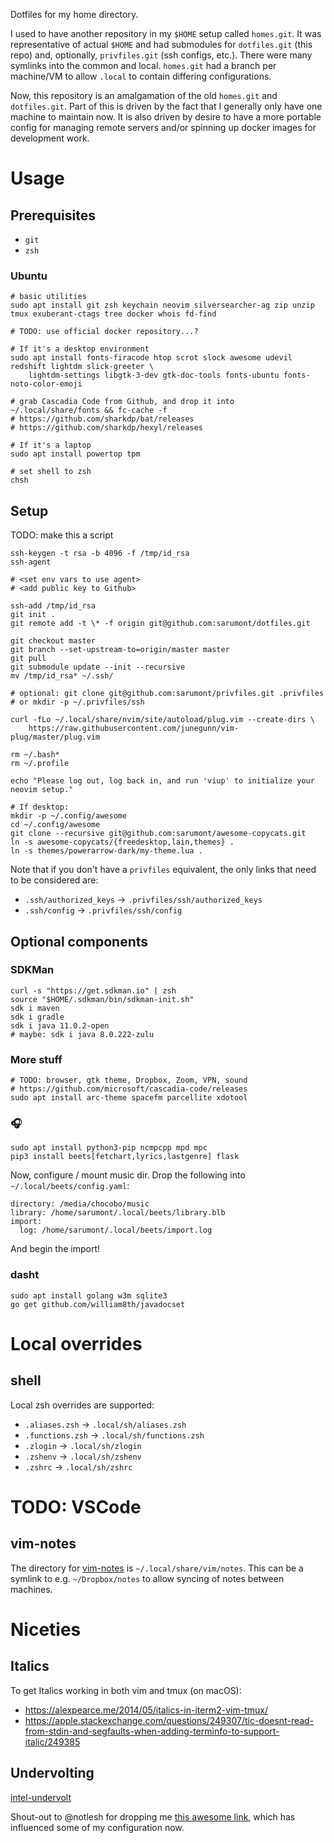 Dotfiles for my home directory.

I used to have another repository in my `$HOME` setup called `homes.git`. It was representative of actual `$HOME` and had submodules for `dotfiles.git` (this repo) and, optionally, `privfiles.git` (ssh configs, etc.). There were many symlinks into the common and local. `homes.git` had a branch per machine/VM to allow `.local` to contain differing configurations.

Now, this repository is an amalgamation of the old `homes.git` and `dotfiles.git`. Part of this is
driven by the fact that I generally only have one machine to maintain now. It is also driven by
desire to have a more portable config for managing remote servers and/or spinning up docker images
for development work.

# Usage

## Prerequisites

- `git`
- `zsh`

### Ubuntu

    # basic utilities
    sudo apt install git zsh keychain neovim silversearcher-ag zip unzip tmux exuberant-ctags tree docker whois fd-find

    # TODO: use official docker repository...?

    # If it's a desktop environment
    sudo apt install fonts-firacode htop scrot slock awesome udevil redshift lightdm slick-greeter \
        lightdm-settings libgtk-3-dev gtk-doc-tools fonts-ubuntu fonts-noto-color-emoji

    # grab Cascadia Code from Github, and drop it into ~/.local/share/fonts && fc-cache -f
    # https://github.com/sharkdp/bat/releases
    # https://github.com/sharkdp/hexyl/releases

    # If it's a laptop
    sudo apt install powertop tpm

    # set shell to zsh
    chsh 

## Setup

TODO: make this a script

    ssh-keygen -t rsa -b 4096 -f /tmp/id_rsa
    ssh-agent

    # <set env vars to use agent>
    # <add public key to Github>

    ssh-add /tmp/id_rsa
    git init .
    git remote add -t \* -f origin git@github.com:sarumont/dotfiles.git

    git checkout master
    git branch --set-upstream-to=origin/master master
    git pull
    git submodule update --init --recursive
    mv /tmp/id_rsa* ~/.ssh/

    # optional: git clone git@github.com:sarumont/privfiles.git .privfiles
    # or mkdir -p ~/.privfiles/ssh

    curl -fLo ~/.local/share/nvim/site/autoload/plug.vim --create-dirs \
        https://raw.githubusercontent.com/junegunn/vim-plug/master/plug.vim

    rm ~/.bash*
    rm ~/.profile

    echo "Please log out, log back in, and run 'viup' to initialize your neovim setup."

    # If desktop:
    mkdir -p ~/.config/awesome
    cd ~/.config/awesome
    git clone --recursive git@github.com:sarumont/awesome-copycats.git 
    ln -s awesome-copycats/{freedesktop,lain,themes} .
    ln -s themes/powerarrow-dark/my-theme.lua .

Note that if you don't have a `privfiles` equivalent, the only links that need to be considered are:
 - `.ssh/authorized_keys` -> `.privfiles/ssh/authorized_keys`
 - `.ssh/config` -> `.privfiles/ssh/config`

## Optional components

### SDKMan

    curl -s "https://get.sdkman.io" | zsh
    source "$HOME/.sdkman/bin/sdkman-init.sh"
    sdk i maven
    sdk i gradle
    sdk i java 11.0.2-open
    # maybe: sdk i java 8.0.222-zulu

### More stuff

    # TODO: browser, gtk theme, Dropbox, Zoom, VPN, sound
    # https://github.com/microsoft/cascadia-code/releases
    sudo apt install arc-theme spacefm parcellite xdotool

### 🎧

    sudo apt install python3-pip ncmpcpp mpd mpc
    pip3 install beets[fetchart,lyrics,lastgenre] flask

Now, configure / mount music dir. Drop the following into `~/.local/beets/config.yaml`:

    directory: /media/chocobo/music
    library: /home/sarumont/.local/beets/library.blb
    import:
      log: /home/sarumont/.local/beets/import.log

And begin the import!

### dasht

    sudo apt install golang w3m sqlite3
    go get github.com/william8th/javadocset

# Local overrides

## shell

Local zsh overrides are supported:
 - `.aliases.zsh` -> `.local/sh/aliases.zsh`
 - `.functions.zsh` -> `.local/sh/functions.zsh`
 - `.zlogin` -> `.local/sh/zlogin`
 - `.zshenv` -> `.local/sh/zshenv`
 - `.zshrc` -> `.local/sh/zshrc`

# TODO: VSCode

## vim-notes

The directory for [vim-notes](https://github.com/xolox/vim-notes) is `~/.local/share/vim/notes`. This can be a symlink to e.g. `~/Dropbox/notes` to allow syncing of notes between machines.

# Niceties

## Italics

To get Italics working in both vim and tmux (on macOS):

 - https://alexpearce.me/2014/05/italics-in-iterm2-vim-tmux/
 - https://apple.stackexchange.com/questions/249307/tic-doesnt-read-from-stdin-and-segfaults-when-adding-terminfo-to-support-italic/249385

## Undervolting

[intel-undervolt](https://github.com/kitsunyan/intel-undervolt)

Shout-out to @notlesh for dropping me [this awesome link](https://www.wezm.net/technical/2019/10/useful-command-line-tools/), which has influenced some of my configuration now.
